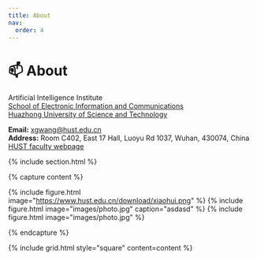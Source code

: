 ```yaml
---
title: About
nav:
  order: 4
---
```


# 📫 About

Artificial Intelligence Institute
<br>
[School of Electronic Information and Communications](http://english.eic.hust.edu.cn/)
<br>
[Huazhong University of Science and Technology](https://www.hust.edu.cn/)

**Email:** xgwang@hust.edu.cn
<br>
**Address:** Room C402, East 17 Hall, Luoyu Rd 1037, Wuhan, 430074, China
<br>
[HUST faculty webpage](http://faculty.hust.edu.cn/xwang/en/index.htm)

{% include section.html %}

{% capture content %}

{% include figure.html image="https://www.hust.edu.cn/download/xiaohui.png" %}
{% include figure.html image="images/photo.jpg" caption="asdasd" %}
{% include figure.html image="images/photo.jpg" %}

{% endcapture %}

{% include grid.html style="square" content=content %}
